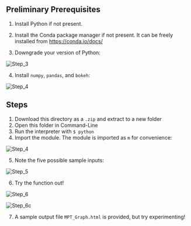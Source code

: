 ## Preliminary Prerequisites
1. Install Python if not present.

2. Install the Conda package manager if not present. It can be freely installed from https://conda.io/docs/

1. Downgrade your version of Python:

![Step_3](https://github.com/kvathupo/qfs-optimization/blob/master/images/ys_1.PNG "Step 3")

4. Install `numpy`, `pandas`, and `bokeh`:

![Step_4](https://github.com/kvathupo/qfs-optimization/blob/master/images/ys_2.PNG "Step 4")

## Steps
1. Download this directory as a `.zip` and extract to a new folder
2. Open this folder in Command-Line
3. Run the interpreter with `$ python`
4. Import the module. The module is imported as `m` for convenience:

![Step_4](https://github.com/kvathupo/qfs-optimization/blob/master/images/yv_1.PNG "Step 4")

5. Note the five possible sample inputs:

![Step_5](https://github.com/kvathupo/qfs-optimization/blob/master/images/yv_2.PNG "Step 5")

6. Try the function out!

![Step_6](https://github.com/kvathupo/qfs-optimization/blob/master/images/yv_3.PNG "Step 6")

![Step_6c](https://github.com/kvathupo/qfs-optimization/blob/master/images/yv_4.PNG "Step 6 contd")

7. A sample output file `MPT_Graph.html` is provided, but try experimenting!
